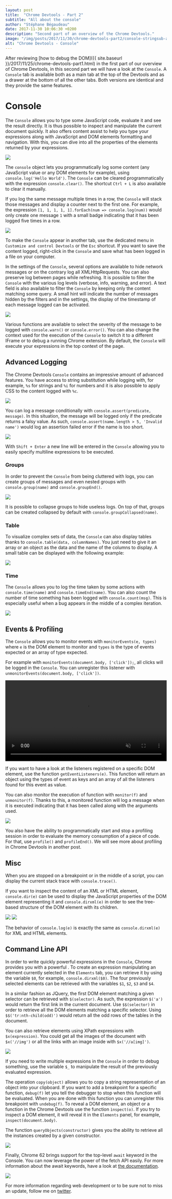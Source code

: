 ```yaml
---
layout: post
title:  "Chrome Devtools - Part 2"
subtitle: "All about the console"
author: "Stéphane Bégaudeau"
date: 2017-11-30 10:06:30 +0200
description: "Second part of an overview of the Chrome Devtools."
image: "/img/posts/2017/11/30/chrome-devtools-part2/console-stringsub-and-css.png"
alt: "Chrome Devtools - Console"
---
```

After reviewing [how to debug the DOM]({{ site.baseurl }}/2017/11/25/chrome-devtools-part1.html) in the first part of our overview of Chrome Devtools, in this second part we will have a look at the `Console`. A `Console` tab is available both as a main tab at the top of the Devtools and as a drawer at the bottom of all the other tabs. Both versions are identical and they provide the same features.

# Console

The `Console` allows you to type some JavaScript code, evaluate it and see the result directly. It is thus possible to inspect and manipulate the current document quickly. It also offers content assist to help you type your expressions along with JavaScript and DOM elements formatting and navigation. With this, you can dive into all the properties of the elements returned by your expressions.

<a href="{{ site.baseurl }}/img/posts/2017/11/30/chrome-devtools-part2/console.png">
  <img src="{{ site.baseurl }}/img/posts/2017/11/30/chrome-devtools-part2/console.png" class="img-fluid">
</a>

The `console` object lets you programmatically log some content (any JavaScript value or any DOM elements for example), using `console.log('Hello World')`. The `Console` can be cleared programmatically with the expression `console.clear()`. The shortcut `Ctrl + L` is also available to clear it manually.

If you log the same message multiple times in a row, the `Console` will stack those messages and display a counter next to the first one. For example, the expression `[1, 1, 1, 1, 1].forEach(num => console.log(num))` would only create one message `1` with a small badge indicating that it has been logged five times in a row.

<img src="{{ site.baseurl }}/img/posts/2017/11/30/chrome-devtools-part2/console-stacked-messages.png" class="img-fluid img-border">

To make the `Console` appear in another tab, use the dedicated menu in `Customize and control Devtools` or the `Esc` shortcut. If you want to save the content logged, right-click in the `Console` and save what has been logged in a file on your computer.

In the settings of the `Console`, several options are available to hide network messages or on the contrary log all XMLHttpRequests. You can also preserve log between pages while refreshing. It is possible to filter the `Console` with the various log levels (verbose, info, warning, and error). A text field is also available to filter the `Console` by keeping only the content matching some query. A small hint will indicate the number of messages hidden by the filters and in the settings, the display of the timestamp of each message logged can be activated.

<img src="{{ site.baseurl }}/img/posts/2017/11/30/chrome-devtools-part2/console-filter.png" class="img-fluid img-border">

Various functions are available to select the severity of the message to be logged with `console.warn()` or `console.error()`. You can also change the context used for the execution of the `Console` to switch it to a different IFrame or to debug a running Chrome extension. By default, the `Console` will execute your expressions in the top context of the page.

## Advanced Logging

The Chrome Devtools `Console` contains an impressive amount of advanced features. You have access to string substitution while logging with, for example, `%s` for strings and `%i` for numbers and it is also possible to apply CSS to the content logged with `%c`.

<img src="{{ site.baseurl }}/img/posts/2017/11/30/chrome-devtools-part2/console-stringsub-and-css.png" class="img-fluid img-border">

You can log a message conditionally with `console.assert(predicate, message)`. In this situation, the message will be logged only if the predicate returns a falsy value. As such, `console.assert(name.length > 5, 'Invalid name')` would log an assertion failed error if the name is too short.

<img src="{{ site.baseurl }}/img/posts/2017/11/30/chrome-devtools-part2/console-assert.png" class="img-fluid img-border">

With `Shift + Enter` a new line will be entered in the `Console` allowing you to easily specify multiline expressions to be executed.

### Groups

In order to prevent the `Console` from being cluttered with logs, you can create groups of messages and even nested groups with `console.group(name)` and `console.groupEnd()`.

<img src="{{ site.baseurl }}/img/posts/2017/11/30/chrome-devtools-part2/console-groups.png" class="img-fluid img-border">

It is possible to collapse groups to hide useless logs. On top of that, groups can be created collapsed by default with `console.groupCollapsed(name)`.

### Table

To visualize complex sets of data, the `Console` can also display tables thanks to `console.table(data, columnNames)`. You just need to give it an array or an object as the data and the name of the columns to display. A small table can be displayed with the following example:

<img src="{{ site.baseurl }}/img/posts/2017/11/30/chrome-devtools-part2/console-table.png" class="img-fluid img-border">

### Time

The `Console` allows you to log the time taken by some actions with `console.time(name)` and `console.timeEnd(name)`. You can also count the number of time something has been logged with `console.count(msg)`. This is especially useful when a bug appears in the middle of a complex iteration.

<img src="{{ site.baseurl }}/img/posts/2017/11/30/chrome-devtools-part2/console-time-and-count.png" class="img-fluid img-border">

## Events & Profiling

The `Console` allows you to monitor events with `monitorEvents(e, types)` where `e` is the DOM element to monitor and `types` is the type of events expected or an array of type expected.

For example with `monitorEvents(document.body, ['click']);`, all clicks will be logged in the `Console`. You can unregister this listener with `unmonitorEvents(document.body, ['click'])`.

<video src="{{ site.baseurl }}/img/posts/2017/11/30/chrome-devtools-part2/monitor-events.mp4" style="width: 100%;" loop muted autoplay controls></video>

If you want to have a look at the listeners registered on a specific DOM element, use the function `getEventListeners(e)`. This function will return an object using the types of event as keys and an array of all the listeners found for this event as value.

You can also monitor the execution of function with `monitor(f)` and `unmonitor(f)`. Thanks to this, a monitored function will log a message when it is executed indicating that it has been called along with the arguments used.

<img src="{{ site.baseurl }}/img/posts/2017/11/30/chrome-devtools-part2/console-monitor.png" class="img-fluid img-border">

You also have the ability to programmatically start and stop a profiling session in order to evaluate the memory consumption of a piece of code. For that, use `profile()` and `profileEnd()`. We will see more about profiling in Chrome Devtools in another post.

## Misc

When you are stopped on a breakpoint or in the middle of a script, you can display the current stack trace with `console.trace()`.

If you want to inspect the content of an XML or HTML element, `console.dir(e)` can be used to display the JavaScript properties of the DOM element representing it and `console.dirxml(e)` in order to see the tree-based structure of the DOM element with its children.

<img src="{{ site.baseurl }}/img/posts/2017/11/30/chrome-devtools-part2/console-dir.png" class="img-fluid img-border">

<img src="{{ site.baseurl }}/img/posts/2017/11/30/chrome-devtools-part2/console-dirxml.png" class="img-fluid img-border">

The behavior of `console.log(e)` is exactly the same as `console.dirxml(e)` for XML and HTML elements.

## Command Line API

In order to write quickly powerful expressions in the `Console`, Chrome provides you with a powerful . To create an expression manipulating an element currently selected in the `Elements` tab, you can retrieve it by using the variable `$0`, for example, `console.dirxml($0)`. The four previously selected elements can be retrieved with the variables `$1`, `$2`, `$3` and `$4`.

In a similar fashion as JQuery, the first DOM element matching a given selector can be retrieved with `$(selector)`. As such, the expression `$('a')` would return the first link in the current document. Use `$$(selector)` in order to retrieve all the DOM elements matching a specific selector. Using `$$('tr:nth-child(odd)')` would return all the odd rows of the tables in the document.

You can also retrieve elements using XPath expressions with `$x(expression)`. You could get all the images of the document with `$x('//img')` or all the links with an image inside with `$x('//a[img]')`.

<img src="{{ site.baseurl }}/img/posts/2017/11/30/chrome-devtools-part2/console-xpath.png" class="img-fluid img-border">

If you need to write multiple expressions in the `Console` in order to debug something, use the variable `$_` to manipulate the result of the previously evaluated expression.

The operation `copy(object)` allows you to copy a string representation of an object into your clipboard. If you want to add a breakpoint for a specific function, `debug(f)` let you tell the debugger to stop when this function will be evaluated. When you are done with this function you can unregister this breakpoint with `undebug(f)`. To reveal a DOM element, an object or a function in the Chrome Devtools use the function `ìnspect(o)`. If you try to inspect a DOM element, it will reveal it in the `Elements` panel, for example, `inspect(document.body)`.

The function `queryObjects(constructor)` gives you the ability to retrieve all the instances created by a given constructor.

<img src="{{ site.baseurl }}/img/posts/2017/11/30/chrome-devtools-part2/console-queryobjects.png" class="img-fluid img-border">

Finally, Chrome 62 brings support for the top-level `await` keyword in the Console. You can now leverage the power of the fetch API easily. For more information about the await keywords, have a look at [the documentation](https://developer.mozilla.org/en-US/docs/Web/JavaScript/Reference/Operators/await).

<img src="{{ site.baseurl }}/img/posts/2017/11/30/chrome-devtools-part2/console-await.png" class="img-fluid img-border">

For more information regarding web development or to be sure not to miss an update, follow me on [twitter](https://www.twitter.com/sbegaudeau).